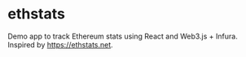 # ethstats

Demo app to track Ethereum stats using React and Web3.js + Infura. Inspired by https://ethstats.net.